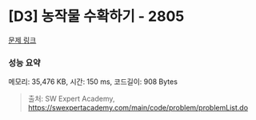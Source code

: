 # [D3] 농작물 수확하기 - 2805 

[문제 링크](https://swexpertacademy.com/main/code/problem/problemDetail.do?contestProbId=AV7GLXqKAWYDFAXB) 

### 성능 요약

메모리: 35,476 KB, 시간: 150 ms, 코드길이: 908 Bytes



> 출처: SW Expert Academy, https://swexpertacademy.com/main/code/problem/problemList.do